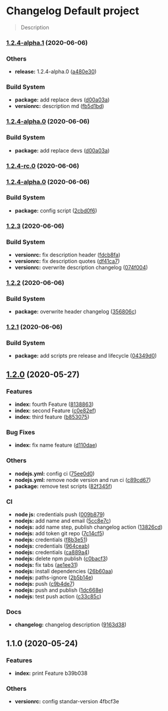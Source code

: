 # Changelog Default project 
 > Description
### [1.2.4-alpha.1](https://github.com/roddyvitali/version/compare/v1.2.4-rc.0...v1.2.4-alpha.1) (2020-06-06)


### Others

* **release:** 1.2.4-alpha.0 ([a480e30](https://github.com/roddyvitali/version/commit/a480e3043d8a2c0f279180b967fc7f39b248f59e))


### Build System

* **package:** add replace devs ([d00a03a](https://github.com/roddyvitali/version/commit/d00a03a32b7a6d557228845c132b72a24901d399))
* **versionrc:** description md ([fb5d1bd](https://github.com/roddyvitali/version/commit/fb5d1bd087c305c01b1c6e5701c1444dcf562c5a))

### [1.2.4-alpha.0](https://github.com/roddyvitali/version/compare/v1.2.4-rc.0...v1.2.4-alpha.0) (2020-06-06)


### Build System

* **package:** add replace devs ([d00a03a](https://github.com/roddyvitali/version/commit/d00a03a32b7a6d557228845c132b72a24901d399))

### [1.2.4-rc.0](https://github.com/roddyvitali/version/compare/v1.2.4-alpha.0...v1.2.4-rc.0) (2020-06-06)

### [1.2.4-alpha.0](https://github.com/roddyvitali/version/compare/v1.2.3...v1.2.4-alpha.0) (2020-06-06)


### Build System

* **package:** config script ([2cbd0f6](https://github.com/roddyvitali/version/commit/2cbd0f6cf776c2f30af86d2fdac9c47e4e633506))

### [1.2.3](https://github.com/roddyvitali/version/compare/v1.2.2...v1.2.3) (2020-06-06)


### Build System

* **versionrc:** fix description header ([fdcb8fa](https://github.com/roddyvitali/version/commit/fdcb8fa013b2344df7bc722c3e1d090ae7cbe476))
* **versionrc:** fix description quotes ([df41ca7](https://github.com/roddyvitali/version/commit/df41ca797b47aa6afdf711e861a0b609a0fce8fd))
* **versionrc:** overwrite description changelog ([074f004](https://github.com/roddyvitali/version/commit/074f00481adb324a21cd4acf91c05d9342c3845f))

### [1.2.2](https://github.com/roddyvitali/version/compare/v1.2.1...v1.2.2) (2020-06-06)


### Build System

* **package:** overwrite header changelog ([356806c](https://github.com/roddyvitali/version/commit/356806c354a0b1e05a7e502b5ec7b1b88a844434))

### [1.2.1](https://github.com/roddyvitali/version/compare/v1.2.0...v1.2.1) (2020-06-06)


### Build System

* **package:** add scripts pre release and lifecycle ([04349d0](https://github.com/roddyvitali/version/commit/04349d0accf7fa5e2b3f86d5f7950871bf485338))

## [1.2.0](https://github.com/roddyvitali/version/compare/v1.1.0...v1.2.0) (2020-05-27)


### Features

* **index:** fourth Feature ([8138863](https://github.com/roddyvitali/version/commit/81388639aed67f829f4a10663288094e007861b8))
* **index:** second Feature ([c0e82ef](https://github.com/roddyvitali/version/commit/c0e82ef6ed5be16634083beb11cc7061df6e06a7))
* **index:** third feature ([b853075](https://github.com/roddyvitali/version/commit/b8530751b468dbb6ebc31b8725f684cf06559008))


### Bug Fixes

* **index:** fix name feature ([d110dae](https://github.com/roddyvitali/version/commit/d110daed1594d7413c4c070a664dc25753c7853e))


### Others

* **nodejs.yml:** config ci ([75ee0d0](https://github.com/roddyvitali/version/commit/75ee0d074c22beed43c3419da78b499691edc50b))
* **nodejs.yml:** remove node version and run ci ([c89cd67](https://github.com/roddyvitali/version/commit/c89cd67cc1fe5bba428a33eca0fee7ac098278b2))
* **package:** remove test scripts ([82f345f](https://github.com/roddyvitali/version/commit/82f345fb15118c668a66e06d3a6a4fe7d442373b))


### CI

* **node js:** credentials push ([009b879](https://github.com/roddyvitali/version/commit/009b879a20dc14a8b35b7af6c95b6f49aadd71e8))
* **nodejs:** add name and email ([5cc8e7c](https://github.com/roddyvitali/version/commit/5cc8e7c5293622e1c20ed529bdfd70f63fa0fe17))
* **nodejs:** add name step, publish changelog action ([13826cd](https://github.com/roddyvitali/version/commit/13826cdd3bae2857682dc574b59f49d65ffa4744))
* **nodejs:** add token git repo ([7c14cf5](https://github.com/roddyvitali/version/commit/7c14cf5c19ba72560886192c53123af71848bf07))
* **nodejs:** credentials ([f8b3e51](https://github.com/roddyvitali/version/commit/f8b3e51661b02229c2771caf08bd4edd2af3cab2))
* **nodejs:** credentials ([964ceab](https://github.com/roddyvitali/version/commit/964ceabcd34d6d712b9d54c5fb0d31cc6630d653))
* **nodejs:** credentials ([ca889a4](https://github.com/roddyvitali/version/commit/ca889a4e2028742009a098e319377715646c5fc0))
* **nodejs:** delete npm publish ([c0bacf3](https://github.com/roddyvitali/version/commit/c0bacf3ec1137e7fb1f446fbe54796ca0137b179))
* **nodejs:** fix tabs ([ae1ee31](https://github.com/roddyvitali/version/commit/ae1ee315ee68c4a31792068072fc68b3beb8ec32))
* **nodejs:** install dependencies ([26b60aa](https://github.com/roddyvitali/version/commit/26b60aa04529c1d72bf0aaf5c798581a6c2b0f6f))
* **nodejs:** paths-ignore ([2b5b14e](https://github.com/roddyvitali/version/commit/2b5b14e91b2d6b2ab4728818d27da14f909d652d))
* **nodejs:** push ([c9b4de7](https://github.com/roddyvitali/version/commit/c9b4de71d60eee021c9a03aa67e0cb30d3e4bb40))
* **nodejs:** push and publish ([1dc668e](https://github.com/roddyvitali/version/commit/1dc668ec00dc9b8241a96e58789b0180ec0c7b3e))
* **nodejs:** test push action ([c33c85c](https://github.com/roddyvitali/version/commit/c33c85c3e8f4e643f8b7d4f6a83235de686dfb50))


### Docs

* **changelog:** changelog description ([9163d38](https://github.com/roddyvitali/version/commit/9163d3893abfd2e7d43bc75dae6c72fa866ca3bd))

## 1.1.0 (2020-05-24)

### Features

- **index:** print Feature b39b038

### Others

- **versionrc:** config standar-version 4fbcf3e
